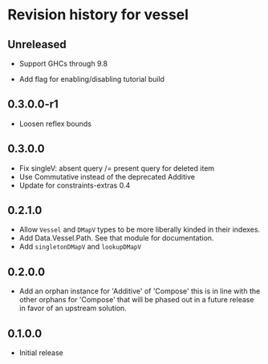 # Revision history for vessel

## Unreleased

* Support GHCs through 9.8

* Add flag for enabling/disabling tutorial build

## 0.3.0.0-r1

* Loosen reflex bounds

## 0.3.0.0

* Fix singleV: absent query /= present query for deleted item
* Use Commutative instead of the deprecated Additive
* Update for constraints-extras 0.4

## 0.2.1.0

* Allow `Vessel` and `DMapV` types to be more liberally kinded in their indexes.
* Add Data.Vessel.Path. See that module for documentation.
* Add `singletonDMapV` and `lookupDMapV`

## 0.2.0.0

* Add an orphan instance for 'Additive' of 'Compose' this is in line with the other orphans for 'Compose' that will be phased out in a future release in favor of an upstream solution.

## 0.1.0.0

* Initial release
